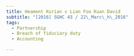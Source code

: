 ```yaml
---
title: Heament Kurian v Lian Foo Kuan David 
subtitle: "[2016] SGHC 43 / 22\_Marc\_h\_2016"
tags:
  - Partnership
  - Breach of fiduciary duty
  - Accounting

---
```


